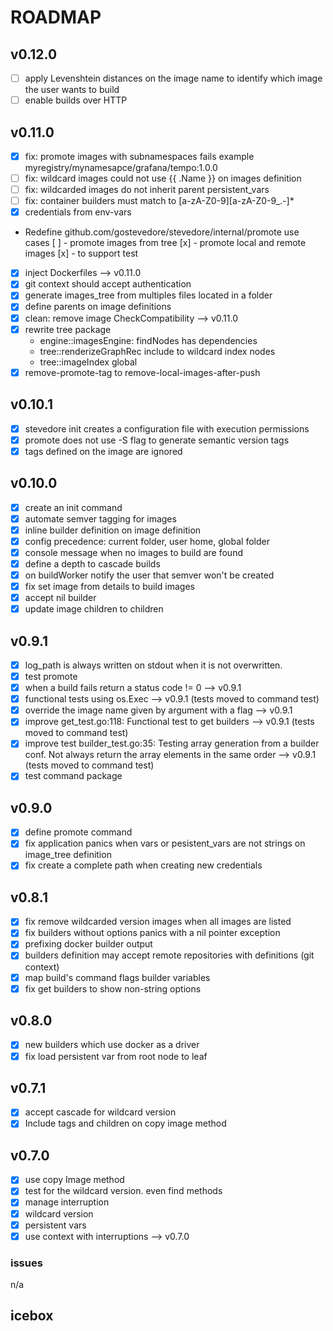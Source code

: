 # ROADMAP

## v0.12.0
- [ ] apply Levenshtein distances on the image name to identify which image the user wants to build
- [ ] enable builds over HTTP
  
## v0.11.0
- [x] fix: promote images with subnamespaces fails example myregistry/mynamesapce/grafana/tempo:1.0.0
- [ ] fix: wildcard images could not use {{ .Name }} on images definition
- [ ] fix: wildcarded images do not inherit parent persistent_vars
- [ ] fix: container builders must match to  [a-zA-Z0-9][a-zA-Z0-9_.-]*
- [x] credentials from env-vars
- Redefine github.com/gostevedore/stevedore/internal/promote use cases
     [ ] - promote images from tree
     [x] - promote local and remote images
     [x] - to support test
- [x] inject Dockerfiles --> v0.11.0
- [x] git context should accept authentication
- [x] generate images_tree from multiples files located in a folder
- [x] define parents on image definitions
- [x] clean: remove image CheckCompatibility --> v0.11.0
- [x] rewrite tree package
  - engine::imagesEngine: findNodes has dependencies
  - tree::renderizeGraphRec include to wildcard index nodes
  - tree::imageIndex global
- [x] remove-promote-tag to remove-local-images-after-push

## v0.10.1
- [x] stevedore init creates a configuration file with execution permissions
- [x] promote does not use -S flag to generate semantic version tags
- [x] tags defined on the image are ignored

## v0.10.0
- [x] create an init command
- [x] automate semver tagging for images
- [x] inline builder definition on image definition
- [x] config precedence: current folder, user home, global folder
- [x] console message when no images to build are found
- [x] define a depth to cascade builds
- [x] on buildWorker notify the user that semver won't be created
- [x] fix set image from details to build images
- [x] accept nil builder
- [x] update image children to children

## v0.9.1
- [x] log_path is always written on stdout when it is not overwritten.
- [x] test promote
- [x] when a build fails return a status code != 0 --> v0.9.1
- [x] functional tests using os.Exec --> v0.9.1 (tests moved to command test)
- [x] override the image name given by argument with a flag --> v0.9.1
- [x] improve get_test.go:118: Functional test to get builders --> v0.9.1 (tests moved to command test)
- [x] improve test builder_test.go:35: Testing array generation from a builder conf. Not always return the array elements in the same order --> v0.9.1 (tests moved to command test)
- [x] test command package

## v0.9.0
- [x] define promote command
- [x] fix application panics when vars or pesistent_vars are not strings on image_tree definition
- [x] fix create a complete path when creating new credentials

## v0.8.1
- [x] fix remove wildcarded version images when all images are listed  
- [x] fix builders without options panics with a nil pointer exception
- [x] prefixing docker builder output
- [x] builders definition may accept remote repositories with definitions (git context)
- [x] map build's command flags builder variables
- [x] fix get builders to show non-string options

## v0.8.0
- [x] new builders which use docker as a driver
- [x] fix load persistent var from root node to leaf

## v0.7.1
- [x] accept cascade for wildcard version
- [x] Include tags and children on copy image method

## v0.7.0
- [x] use copy Image method
- [x] test for the wildcard version. even find methods
- [x] manage interruption
- [x] wildcard version
- [x] persistent vars
- [x] use context with interruptions --> v0.7.0

### issues
n/a

## icebox


